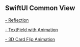 ## SwiftUI Common View

[- Reflection](swiftui-common/Reflection)

[- TextField with Animation](swiftui-common/TextFieldAnimation)

[- 3D Card Flip Animation](swiftui-common/CardFlip)
